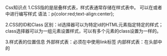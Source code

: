 Css知识点
1.CSS指的是层叠样式表，样式表通常存储在样式表中。
可以在<head>或者<body>中进行编写样式
语法：p{color:red;text-align:center};

2.CSS的ID和Class
区别：id选择器可以为特定id的HTML元素指定特定的样式；class选择器可以为一组元素设置样式，可以有多个元素的class设置为一样的。

3.样式表的位置信息
	外部样式表：必须在<head>中使用link标签
	内部样式表：在头部中的<style>中进行编写样式
	内联样式：标签内编写样式 <p style="color:red;margin-left:20px">段落</p>
样式的优先级：
	内联样式>外部样式>浏览器默认样式
优先级顺序：
	通用选择器(*)	元素(类型)选择器	类选择器(.)		属性选择器		伪类	ID选择器	内联样式	important规则除外
	内联样式1000	ID选择器100		class类选择器10		HTML标签选择器1
	
4.Css背景
	background-color	
	background-image	
	background-repeat:水平或垂直方向铺平。		background-repeat：repeat-x;
	background-attachment:背景图像是否固定或者随着页面的其余部分滚动。		background-attachment：fixed；固定的
	background-position：改变图像在背景中的位置 center-top

5.Css文本属性
	（1）Css文本格式
		①文本对齐方式
			text-align：center；
		②文本修饰：设置或删除文本的装饰
			text-decoration：none；	（overline/line-through/underline）

	（2）文本转换
		是用来指定在一个文本中的大写或者小写字母。全部大写、全部小写、首字母大写 
		text-tranform：uppercase；	lowercase/capitalize

	（3）文本缩进
		text-indent：50px；
		
	（4）文本颜色：color
	（5）文本方向：direction
	（6）字符间距：letter-height
	（7）设置文本阴影：text-shadow
	（8）控制元素中的字母：text-transform
	（9）文本垂直对齐：vertical-align
	（10）字间距：word-spacing
	（11）设置行高：line-height
	（12）设置元素中空白的处理方式：white-space
	（13）禁用元素内的文字环绕：white-space：nowrap
	letter与word区别：
	单词之间的间距用word，字母与字母之间的间距用letter

10.Css文本字型
	字体系列：Font-Family："宋体"
	字体样式：Font-style：normal；		italic/oblique
	字体大小：Font-size：40px；		（16px=1em）
	设置字体加粗：Font-Wight：normal;	(lighter/bold/)
	设置字体的转变：Font-variant：normal;	(small-caps)
	
11.Css链接
	链接状态：
	（1）a:link			正常，未访问的链接
	（2）a:visited		用户已访问的链接
	（3）a:hover		当用户鼠标放在链接上时
	（4）a:active		链接被点击的那一刻
	a:link{color:red;}		a:link{background-color:red;}
	注意：hover必须在link和visited之后，active必须在hover之后
	
12.Css列表
	列表样式的类型list-style-type：circle；	（square、upper-roman、lower-alpha）
	列表项标记的图像：list-style-image：url（‘a.jpg’）;
	Css列表属性：
		list-style；简写属性
		list-style-image；将图像设置为列表项标志
		list-style-position：设置列表项中列表项标志的位置
		list-style-type；设置列表项标志的类型

13.Css表格
	指定Css表格边框，使用border属性
		border:1px	solid	red;
	折叠边框：border-collapse：collapse；
	caption：定义表格的标题
		caption {caption-side:bottom;}
	
14.Css盒子模型
	margin：外边距
		定义元素周围的空间，没有背景颜色，完全透明。可以用负值。
	border:边框
	padding：内边距填充
		p.padding{padding-left:2cm;}
	content：内容，显示文本和图片
	总元素的宽度：宽度+左填充+右填充+左边框+右边框+左边距+右边距
	
15.边框属性 
	border-style：none；默认无边框	（dotted-点线边框	dashed-虚线边框	 solid-实现边框	
	double-定义两个边框	 groove-定义3d沟槽边框	ridge-定义3d脊边框	inset-3d嵌入边框  outset-3d突出边框）
	border-weight：5px；	边框宽度
	border-color：red；		边框颜色
	border-top：dotted；	单独设置各边	（top、bottom、left、right）

16.Css轮廓
	outline
	outline-color	设置轮廓的颜色
	outline-style	设置轮廓的样式
	outline-width	设置轮廓的宽度
	例子：outline：green dotted thick；

17.嵌套选择器
	p{}:为所有p元素指定一个样式
	.marked{}:为所有class=“marked“元素内的p元素指定一个样式
	.marked p{}:为所有class=“marked”元素内的p元素指定一个样式
	p.marked{}:为所有class=“marked”的p元素指定样式

18.Css的Display(显示)和visibility(可见性)
	display属性设置一个元素应该如何显示 
	visibility属性设置一个元素应可见还是隐藏
	display：none；可以隐藏某个元素，且隐藏的元素不会占用任何空间。
	visibility：hidden；可以隐藏某个元素，但隐藏的元素仍然占用与未隐藏之前一样的空间。
	
19.Css的Position定位
	共5个
	①static：默认值，没有定位。
	②relative：相对定位元素的定位是相对其正常位置。
	③fixed：元素的位置相对于浏览器窗口是固定位置。不占据位置空间。
	④absolute：绝对定位的元素相对于最近的已定位父元素，如果元素没有已定位的父元素，那么它的位置相对于<html>
	⑤sticky：粘性定位，基于用户的滚动位置来定位 
	重叠的元素：Z-index属性指定可一个元素的堆叠顺序。(哪个元素应该放在前面或者后面)
	
	如何设置元素的外形：img{position:absolute;clip:rect(0px,60px,200px,0px)} 
	overflow：属性规定内容溢出元素框时发生的事情。


20.如何改变光标
	<span style="cursor:auto">auto</span><br>
	(crosshair/default/e-resize/help/move/n-relize/nw-relize/pointer/progress/se-resize/sw-resize/text/w-resize/wait)

21.Css浮动(float)
	会使元素向左或向右移动，其周围的元素也会重新排列，往往用于图像，但在布局时一样非常有用。
	清除浮动：clear；
	
22.Css布局（水平&垂直对齐）
	元素居中对齐：如果没有设置width属性，居中将不起作用。
	
	
23.Css组合选择符
	后代选择器(以空格分隔)
	子元素选择器(以大于号分隔）(>)
	相邻兄弟选择器（以加号分隔）<+>
	普通兄弟选择器（以破折号分隔）<~>

24.Css伪类
	CSS伪类是用来添加一些选择器的特殊效果。
	语法：
		伪类的语法：
			selector:pseudo-class {property:value;}
		CSS类也可以使用伪类：
			selector.class:pseudo-class {property:value;}
		伪类可以与 CSS 类配合使用：
			a.red:visited {color:#FF0000;} <a class="red" href="css-syntax.html">CSS 语法</a> 	如果在上面的例子的链接已被访问，它会显示为红色。
	Css伪元素
		:first-line（向文本的首行设置特殊样式）
		:first-letter(向文本的首字母设置特殊样式)
	
	伪元素和Css结合
	p.article:first-letter{color:#ff0;}
	<p class="article">文章段落</p>
	
	:before(伪元素在元素的内容前面插入新内容)
		h1:before{content:url(a.jpg);}
	:after(在每个p元素之后插入数据)

25.Css导航栏
	垂直导航栏：
		激活/当前导航条实例：在点击了选项后,我们可以添加“active”类来标准哪个选项被选中。
	水平导航栏：
		使用内联和浮动。
			

	
